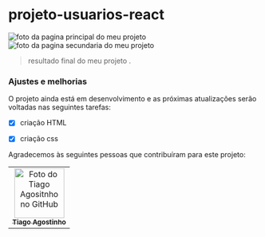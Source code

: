 # projeto-usuarios-react

<img src="../../assets/foto da minha Home.png" alt="foto da pagina principal do meu projeto">

<img src="../../assets/foto da minha users.png" alt="foto da pagina secundaria do meu projeto">

> resultado final do meu projeto .
### Ajustes e melhorias

O projeto ainda está em desenvolvimento e as próximas atualizações serão voltadas nas seguintes tarefas:

- [x] criação HTML
- [x] criação css
 







Agradecemos às seguintes pessoas que contribuíram para este projeto:

<table>
  <tr>
    <td align="center">
      <a href="#">
        <img src="../../assets/foto tiago.jpeg" width="100px;" alt="Foto do Tiago Agositnho no GitHub"/><br>
        <sub>
          <b>Tiago Agostinho</b>
        </sub>
      </a>
    </td>
  </tr>
</table>
